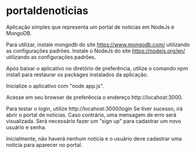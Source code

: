 # portaldenoticias

Aplicação simples que representa um portal de noticias em NodeJs e MongoDB.


Para utilizar, instale mongodb do site https://www.mongodb.com/ utilizando as configurações padrões.
Instale o NodeJs do site https://nodejs.org/en/ utilizando as configurações padrões.

Após baixar o aplicativo no diretório de preferência, utilize o comando npm install para restaurar os packages instalados da aplicação.

Inicialize o aplicativo com "node app.js".

Acesse em seu browser de preferência o endereço http://locahost:3000.


Para testar o login, utilize http://locahost:3000/login
Se tiver sucesso, irá abrir o portal de noticias. Caso contrário, uma mensagem de erro será visualizada. Será necessário fazer um "sign up" para cadastrar um novo usuário e senha.

Inicialmente, não haverá nenhum notícia e o usuário deve cadastrar uma noticia para aparecer no portal.

